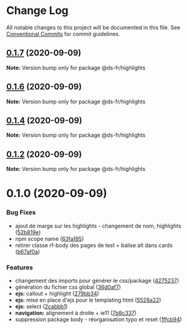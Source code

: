 # Change Log

All notable changes to this project will be documented in this file.
See [Conventional Commits](https://conventionalcommits.org) for commit guidelines.

## [0.1.7](https://github.com/GouvernementFR/design-system-developpement/compare/@ds-fr/highlights@0.1.6...@ds-fr/highlights@0.1.7) (2020-09-09)

**Note:** Version bump only for package @ds-fr/highlights





## [0.1.6](https://github.com/GouvernementFR/design-system-developpement/compare/@ds-fr/highlights@0.1.4...@ds-fr/highlights@0.1.6) (2020-09-09)

**Note:** Version bump only for package @ds-fr/highlights





## [0.1.4](https://github.com/GouvernementFR/design-system-developpement/compare/@ds-fr/highlights@0.1.2...@ds-fr/highlights@0.1.4) (2020-09-09)

**Note:** Version bump only for package @ds-fr/highlights





## [0.1.2](https://github.com/GouvernementFR/design-system-developpement/compare/@ds-fr/highlights@0.1.0...@ds-fr/highlights@0.1.2) (2020-09-09)

**Note:** Version bump only for package @ds-fr/highlights





# 0.1.0 (2020-09-09)


### Bug Fixes

* ajout de marge sur les highlights - changement de nom, highlights ([52b819e](https://github.com/GouvernementFR/design-system-developpement/commit/52b819e8acef10844330bc6f9ecc2dffb37f928f))
* npm scope name ([63fa185](https://github.com/GouvernementFR/design-system-developpement/commit/63fa1854eea7a17bc4c2b11e13b4c8e7d847ed69))
* retirer classe rf-body des pages de test + balise alt dans cards ([b67af0a](https://github.com/GouvernementFR/design-system-developpement/commit/b67af0af085e7c2941c2789830e0200f42e91d96))


### Features

* changement des imports pour générer le css/package ([4275237](https://github.com/GouvernementFR/design-system-developpement/commit/427523759cf96efbd0f7b8270f5cdb5e560fd9c7))
* génération du fichier css global ([36d0af7](https://github.com/GouvernementFR/design-system-developpement/commit/36d0af791ee5ab7a15922786cb9aee164d7369b2))
* **ejs:** callout + highlight ([279bb34](https://github.com/GouvernementFR/design-system-developpement/commit/279bb34cad137b0b82b6687024fa90fbae18ec62))
* **ejs:** mise en place d'ejs pour le templating html ([5528a22](https://github.com/GouvernementFR/design-system-developpement/commit/5528a2252ba75cdc09ccc0e7183ad48ee791f9be))
* **ejs:** select ([2cabbb1](https://github.com/GouvernementFR/design-system-developpement/commit/2cabbb1f651928800a46bab17bdb7629218dfe2a))
* **navigation:** alignement à droite + ie11 ([7b8c337](https://github.com/GouvernementFR/design-system-developpement/commit/7b8c337bdaf1ba8ea250a83e659a337850c451d1))
* suppression package body - réorganisation typo et reset ([1ffcb94](https://github.com/GouvernementFR/design-system-developpement/commit/1ffcb947bccbf7f6bff1d902138f0672669f1f46))
